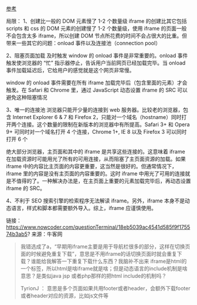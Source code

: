 [参考](https://www.cnblogs.com/Leophen/p/11403800.html)

局限：
1、创建比一般的 DOM 元素慢了 1-2 个数量级
iframe 的创建比其它包括 scripts 和 css 的 DOM 元素的创建慢了 1-2 个数量级，使用 iframe 的页面一般不会包含太多 iframe，所以创建 DOM 节点所花费的时间不会占很大的比重。但带来一些其它的问题：onload 事件以及连接池（connection pool）

2、阻塞页面加载
及时触发 window 的 onload 事件是非常重要的。onload 事件触发使浏览器的 “忙” 指示器停止，告诉用户当前网页已经加载完毕。当 onload 事件加载延迟后，它给用户的感觉就是这个网页非常慢。

window 的 onload 事件需要在所有 iframe 加载完毕后（包含里面的元素）才会触发。在 Safari 和 Chrome 里，通过 JavaScript 动态设置 iframe 的 SRC 可以避免这种阻塞情况

3、唯一的连接池
浏览器只能开少量的连接到 web 服务器。比较老的浏览器，包含 Internet Explorer 6 & 7 和 Firefox 2，只能对一个域名（hostname）同时打开两个连接。这个数量的限制在新版本的浏览器中有所提高。Safari 3+ 和 Opera 9+ 可同时对一个域名打开 4 个连接，Chrome 1+, IE 8 以及 Firefox 3 可以同时打开 6 个

绝大部分浏览器，主页面和其中的 iframe 是共享这些连接的。这意味着 iframe 在加载资源时可能用光了所有的可用连接，从而阻塞了主页面资源的加载。如果 iframe 中的内容比主页面的内容更重要，这当然是很好的。但通常情况下，iframe 里的内容是没有主页面的内容重要的。这时 iframe 中用光了可用的连接就是不值得的了。一种解决办法是，在主页面上重要的元素加载完毕后，再动态设置 iframe 的 SRC。

4、不利于 SEO
搜索引擎的检索程序无法解读 iframe。另外，iframe 本身不是动态语言，样式和脚本都需要额外导入。综上，iframe 应谨慎使用。

链接：https://www.nowcoder.com/questionTerminal/18eb5039ac4541d585f9f175574b3ab5?
来源：牛客网




> 我错选成了a，“早期用iframe主要是用于导航栏很多的部分，这样在切换页面的时候避免重复下载”，意思是不用iframe的话切换页面时就会重复下载？谁能给我解答一下重复下载什么东西？我脑补不出来
> iframe是html的一个标签，所以html是啥iframe就是啥；但是动态语言的include机制是啥意思？是类似java jsp 或者php那样的把html include的机制吗？
>
> TyrionJ ： 意思是多个页面如果共用footer或者header，会额外下载footer或者header对应的资源，比如js文件等
